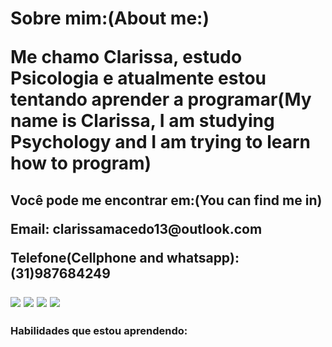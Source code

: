 <html lang="pt-br">
<head>
  <meta charset="UTF-8">
  <meta name="viewport" content="width=device-width, initial-scale=1.0">
</head>
<body> 
  <h1>Sobre mim:(About me:)
    <p>
      Me chamo Clarissa, estudo Psicologia e atualmente estou tentando aprender a programar(My name is Clarissa, I am studying Psychology and I am trying to learn how to program)
    </p>
</h1>
<h2>Você pode me encontrar em:(You can find me in)
  <p> Email: clarissamacedo13@outlook.com</p>
  <p> Telefone(Cellphone and whatsapp):(31)987684249 </p>
  <a href="https://www.dio.me/users/clarissamacedo13"><img src="https://lp.dio.me/wp-content/uploads/2023/04/diologo.png"></a>
  <a href="https://www.linkedin.com/in/clarissa-macedo-silva-673a2518b/"><img src="https://blog.b2bstack.com.br/wp-content/uploads/2022/11/LinkedIn-simbolo.jpg"></a>
  <a href="https://github.com/Clarsq13"><img src="https://upload.wikimedia.org/wikipedia/commons/c/c2/GitHub_Invertocat_Logo.svg"></a>
  <a href="https://account.microsoft.com/profile/?refd=outlook.live.com"><img src="https://farnesidigital.com.br/wp-content/uploads/2020/09/article-1280x720.78fa94dd.jpg"></a>
</h2>
<h3>Habilidades que estou aprendendo:
  <p>
<a href="https://upload.wikimedia.org/wikipedia/commons/thumb/6/61/HTML5_logo_and_wordmark.svg/1200px-HTML5_logo_and_wordmark.svg.png">
<a href = "http://https://cdn-icons-png.flaticon.com/512/919/919826.png">
<a href ="https://support.content.office.net/pt-br/media/62a64b83-19d9-451f-8bbd-a2f44a2c268c.png">
<a href = "https://cyberhoot.com/wp-content/uploads/2020/07/Free-Courses-to-learn-JavaScript.jpg">
<a href= "https://upload.wikimedia.org/wikipedia/commons/thumb/c/c3/Python-logo-notext.svg/800px-Python-logo-notext.svg.png">
<a href= "https://upload.wikimedia.org/wikipedia/commons/8/87/Sql_data_base_with_logo.png">
</p>
</h3>
</html>